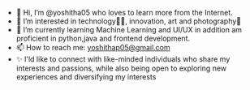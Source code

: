 - 👋 Hi, I’m @yoshitha05 who loves to learn more from the Internet. 
- 👀 I’m interested in technology🧑‍💻, innovation, art and photography📸
- 🌱 I’m currently learning Machine Learning and UI/UX in addition am proficient in python,java and frontend development.
- 📫 How to reach me: yoshithap05@gmail.com
- ✨ I'ld like to connect with like-minded individuals who share my interests and passions, while also being open to exploring new experiences and diversifying my interests 

<!---
yoshitha05/yoshitha05 is a ✨ special ✨ repository because its `README.md` (this file) appears on your GitHub profile.
You can click the Preview link to take a look at your changes.
--->
